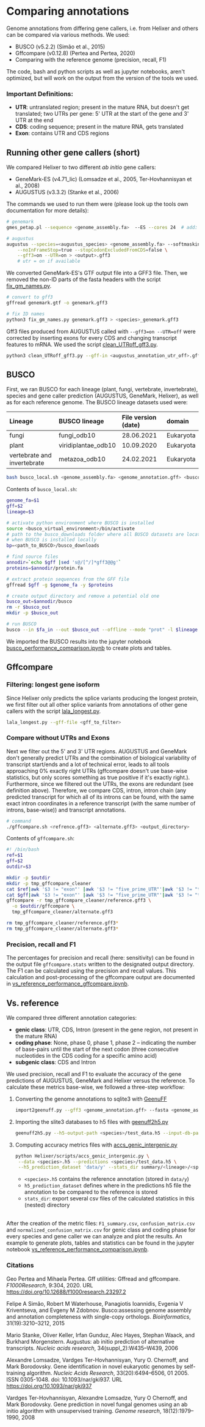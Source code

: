 # Comparing annotations
Genome annotations from differing gene callers, i.e. from Helixer and others
can be compared via various methods. We used:
- BUSCO (v5.2.2) (Simão et al., 2015)
- Gffcompare (v0.12.8) (Pertea and Pertea, 2020)
- Comparing with the reference genome (precision, recall, F1)
   
The code, bash and python scripts as well as jupyter notebooks, aren't
optimized, but will work on the output from the version of the tools
we used.

### Important Definitions:
- **UTR**: untranslated region; present in the mature RNA, but doesn't get
translated; two UTRs per gene: 5' UTR at the start of the gene and 3' UTR
at the end
- **CDS**: coding sequence; present in the mature RNA, gets translated
- **Exon**: contains UTR and CDS regions   


## Running other gene callers (short)
We compared Helixer to two different _ab initio_ gene callers:
- GeneMark-ES (v4.71_lic) (Lomsadze et al., 2005, Ter-Hovhannisyan et al., 2008)
- AUGUSTUS (v3.3.2) (Stanke et al., 2006)

The commands we used to run them were (please look up the tools
own documentation for more details):
```bash
# genemark
gmes_petap.pl --sequence <genome_assembly.fa>  --ES --cores 24  # add: --fungus for fungal genomes

# augustus
augustus --species=<augustus_species> <genome_assembly.fa> --softmasking=1 \
    --noInFrameStop=true --stopCodonExcludedFromCDS=false \
    --gff3=on --UTR=on > <output>.gff3
    # utr = on if available
```
We converted GeneMark-ES's GTF output file into a GFF3 file. Then,
we removed the non-ID parts of the fasta headers with the script
[fix_gm_names.py](https://github.com/weberlab-hhu/helixer_scratch/blob/master/data_scripts/fix_gm_names.py).
```bash
# convert to gff3
gffread genemark.gtf -o genemark.gff3

# fix ID names
python3 fix_gm_names.py genemark.gff3 > <species>_genemark.gff3
```
Gff3 files produced from AUGUSTUS called with `--gff3=on --UTR=off` were corrected
by inserting exons for every CDS and changing transcript features to mRNA. We used
the script [clean_UTRoff_gff3.py](https://github.com/weberlab-hhu/helixer_scratch/blob/master/method_comp/clean_UTRoff_gff3.py).
```bash
python3 clean_UTRoff_gff3.py --gff-in <augustus_annotation_utr_off>.gff3 --out <cleaned_annotation>.gff3
```
## BUSCO
First, we ran BUSCO for each lineage (plant, fungi, vertebrate, invertebrate),
species and gene caller prediction (AUGUSTUS, GeneMark, Helixer), as well as for
each reference genome. The BUSCO lineage datasets used were:

| Lineage                     | BUSCO lineage       | File version (date) | domain    |
|:----------------------------|:--------------------|:--------------------|:----------|
| fungi                       | fungi_odb10         | 28.06.2021          | Eukaryota |
| plant                       | viridiplantae_odb10 | 10.09.2020          | Eukaryota |
| vertebrate and invertebrate | metazoa_odb10       | 24.02.2021          | Eukaryota |
   
```bash
bash busco_local.sh <genome_assembly.fa> <genome_annotation.gff> <busco_lineage>
```
Contents of `busco_local.sh`:
```bash
genome_fa=$1
gff=$2
lineage=$3

# activate python environment where BUSCO is installed
source <busco_virtual_environment>/bin/activate
# path to the busco_downloads folder where all BUSCO datasets are located
# when BUSCO is installed locally
bp=<path_to_BUSCO>/busco_downloads

# find source files
annodir=`echo $gff |sed 's@/[^/]*gff3@@g'`
proteins=$annodir/protein.fa

# extract protein sequences from the GFF file
gffread $gff -g $genome_fa -y $proteins

# create output directory and remove a potential old one
busco_out=$annodir/busco
rm -r $busco_out
mkdir -p $busco_out

# run BUSCO
busco --in $fa_in --out $busco_out --offline --mode "prot" -l $lineage -f --download_path $bp
```
We imported the BUSCO results into the jupyter notebook
[busco_performance_comparison.ipynb](busco_performance_comparison.ipynb)
to create plots and tables.


## Gffcompare
### Filtering: longest gene isoform
Since Helixer only predicts the splice variants producing the longest protein,
we first filter out all other splice variants from annotations of other gene
callers with the script [lala_longest.py](https://github.com/weberlab-hhu/helixer_scratch/blob/master/misc_scripts/lala_longest.py).
```bash
lala_longest.py --gff-file <gff_to_filter>
```
### Compare without UTRs and Exons
Next we filter out the 5' and 3' UTR regions. AUGUSTUS and GeneMark don't
generally predict UTRs and the combination of biological variability
of transcript start/ends and a lot of technical error, leads to all tools
approaching 0% exactly right UTRs (gffcompare doesn't use base-wise
statistics, but only scores something as true positive if it's exactly right.).
Furthermore, since we filtered out the UTRs, the exons are redundant (see
definition above). Therefore, we compare CDS, intron, intron chain (any
predicted transcript for which all of its introns can be found, with the
same exact intron coordinates in a reference transcript (with the same
number of introns, base-wise)) and transcript annotations.

```bash
# command
./gffcompare.sh <refrence.gff3> <alternate.gff3> <output_directory>
```
Contents of `gffcompare.sh`:
```bash
#! /bin/bash
ref=$1
gff=$2
outdir=$3

mkdir -p $outdir
mkdir -p tmp_gffcompare_cleaner
cat $ref|awk '$3 != "exon"' |awk '$3 != "five_prime_UTR"'|awk '$3 != "three_prime_UTR"' > tmp_gffcompare_cleaner/reference.gff3
cat $gff|awk '$3 != "exon"' |awk '$3 != "five_prime_UTR"'|awk '$3 != "three_prime_UTR"' > tmp_gffcompare_cleaner/alternate.gff3
gffcompare -r tmp_gffcompare_cleaner/reference.gff3 \
  -o $outdir/gffcompare \
  tmp_gffcompare_cleaner/alternate.gff3

rm tmp_gffcompare_cleaner/reference.gff3*
rm tmp_gffcompare_cleaner/alternate.gff3*
```

### Precision, recall and F1
The percentages for precision and recall (here: sensitivity) can be
found in the output file `gffcompare.stats` written to the designated
output directory. The F1 can be calculated using the precision and
recall values. This calculation and post-processing of the gffcompare
output are documented in
[vs_reference_performance_gffcompare.ipynb](vs_reference_performance_gffcompare.ipynb).

## Vs. reference
We compared three different annotation categories:
- **genic class**: UTR, CDS, Intron (present in the gene region, not present
in the mature RNA)
- **coding phase**: None, phase 0, phase 1, phase 2 – indicating the number
of base-pairs until the start of the next codon (three consecutive
nucleotides in the CDS coding for a specific amino acid)
- **subgenic class**: CDS and Intron

We used precision, recall and F1  to evaluate the accuracy of the gene
predictions of AUGUSTUS, GeneMark and Helixer versus the reference.
To calculate these metrics base-wise, we followed a three-step workflow:
   
1. Converting the genome annotations to sqlite3 with [GeenuFF](https://github.com/weberlab-hhu/GeenuFF)
    
   ```bash
   import2geenuff.py --gff3 <genome_annotation.gff> --fasta <genome_assembly.fa> --db-path <species.sqlite3> --log-file import.log --species <species>
    ```
   
2. Importing the slite3 databases to h5 files with [geenuff2h5.py](../geenuff2h5.py)
    
   ```bash
   geenuff2h5.py --h5-output-path <species>/test_data.h5 --input-db-path <species.sqlite3> --subsequence-length 21384 --write-by 2138400
    ```
3. Computing accuracy metrics files with [accs_genic_intergenic.py](../scripts/accs_genic_intergenic.py)
   ```bash
   python Helixer/scripts/accs_genic_intergenic.py \
    --data <species>.h5 --predictions <species>/test_data.h5 \
    --h5_prediction_dataset 'data/y' --stats_dir summary/<lineage>/<species>/vs_ref/<gene_caller>
    ```
   - `<species>.h5` contains the reference annotation (stored in `data/y`)
   - `h5_prediction_dataset` defines where in the predictions h5 file the
   annotation to be compared to the reference is stored
   - `stats_dir`: export several csv files of the calculated statistics in
   this (nested) directory
   
\
After the creation of the metric files: `F1_summary.csv`, `confusion_matrix.csv`
and `normalized_confusion_matrix.csv` for genic class and coding phase for
every species and gene caller we can analyze and plot the results. An example
to generate plots, tables and statistics can be found in the jupyter notebook
[vs_reference_performance_comparison.ipynb](vs_reference_performance_comparison.ipynb).

### Citations
Geo Pertea and Mihaela Pertea. Gff utilities: Gffread and gffcompare.
_F1000Research_, 9:304, 2020. URL
https://doi.org/10.12688/f1000research.23297.2   
   
Felipe A Simão, Robert M Waterhouse, Panagiotis Ioannidis, Evgenia V
Kriventseva, and Evgeny M Zdobnov. Busco:assessing genome assembly and
annotation completeness with single-copy orthologs. _Bioinformatics_,
31(19):3210–3212, 2015
   
Mario Stanke, Oliver Keller, Irfan Gunduz, Alec Hayes, Stephan Waack,
and Burkhard Morgenstern. Augustus: ab initio prediction of alternative
transcripts. _Nucleic acids research_, 34(suppl_2):W435–W439, 2006
   
Alexandre Lomsadze, Vardges Ter-Hovhannisyan, Yury O. Chernoff, and Mark
Borodovsky. Gene identification in novel eukaryotic genomes by self-training
algorithm. _Nucleic Acids Research_, 33(20):6494–6506, 01 2005. ISSN
0305-1048. doi: 10.1093/nar/gki937. URL https://doi.org/10.1093/nar/gki937
   
Vardges Ter-Hovhannisyan, Alexandre Lomsadze, Yury O Chernoff, and Mark
Borodovsky. Gene prediction in novel fungal genomes using an ab initio
algorithm with unsupervised training. _Genome research_, 18(12):1979–1990, 2008

